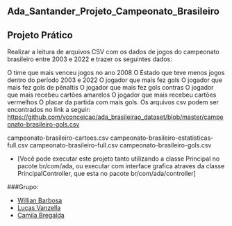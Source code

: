 ## Ada_Santander_Projeto_Campeonato_Brasileiro

## Projeto Prático

Realizar a leitura de arquivos CSV com os dados de jogos do campeonato brasileiro entre 2003 e 2022 e trazer os seguintes dados:

O time que mais venceu jogos no ano 2008
O Estado que teve menos jogos dentro do período 2003 e 2022
O jogador que mais fez gols
O jogador que mais fez gols de pênaltis
O jogador que mais fez gols contras
O jogador que mais recebeu cartões amarelos
O jogador que mais recebeu cartões vermelhos
O placar da partida com mais gols.
Os arquivos csv podem ser encontrados no link a seguir: https://github.com/vconceicao/ada_brasileirao_dataset/blob/master/campeonato-brasileiro-gols.csv

campeonato-brasileiro-cartoes.csv
campeonato-brasileiro-estatisticas-full.csv
campeonato-brasileiro-full.csv
campeonato-brasileiro-gols.csv

- [Você pode executar este projeto tanto utilizando a classe Principal no pacote br/com/ada, ou executar com interface grafica atraves da classe PrincipalController, que esta no pacote br/com/ada/controller]

###Grupo:
- [Willian Barbosa](https://github.com/WbGuna/Ada_Santander_Projeto_Campeonato_Brasileiro)
- [Lucas Vanzella](https://github.com/LucasVanz)
- [Camila Bregalda](https://github.com/CamiBregalda)
